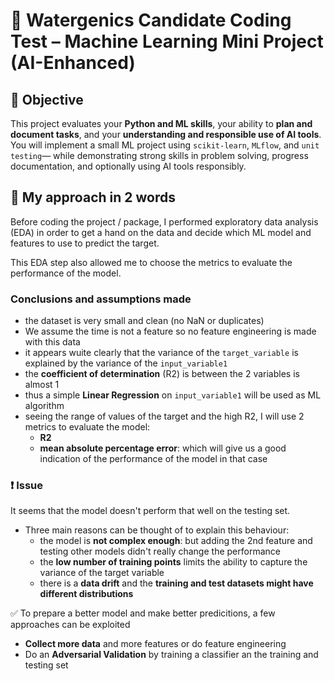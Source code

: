 # 🧪 Watergenics Candidate Coding Test – Machine Learning Mini Project (AI-Enhanced)


## 🎯 Objective
This project evaluates your **Python and ML skills**, your ability to **plan and document tasks**, and your **understanding and responsible use of AI tools**.
You will implement a small ML project using `scikit-learn`, `MLflow`, and `unit testing`— while demonstrating strong skills in problem solving, progress documentation, and optionally using AI tools responsibly.


## 💬 My approach in 2 words
Before coding the project / package, I performed exploratory data analysis (EDA) in order
to get a hand on the data and decide which ML model and features to use to predict the target.

This EDA step also allowed me to choose the metrics to evaluate the performance of the model.


### Conclusions and assumptions made

* the dataset is very small and clean (no NaN or duplicates)
* We assume the time is not a feature so no feature engineering is made with this data
* it appears wuite clearly that the variance of the `target_variable` is explained by the variance of the `input_variable1`
* the **coefficient of determination** (R2) is between the 2 variables is almost 1
* thus a simple **Linear Regression** on `input_variable1` will be used as ML algorithm
* seeing the range of values of the target and the high R2, I will use 2 metrics to evaluate the model:
    * **R2**
    * **mean absolute percentage error**:  which will give us a good indication of the performance of the model in that case

### ❗ Issue
It seems that the model  doesn't perform that well on the testing set.
* Three main reasons can be thought of to explain this behaviour:
    * the model is **not complex enough**: but adding the 2nd feature and testing other
models didn't really change the performance
    * the **low number of training points** limits the ability to capture the variance of the target variable
    * there is a **data drift** and the **training and test datasets might have different distributions**

✅ To prepare a better model and make better predicitions, a few approaches can be exploited
* **Collect more data** and more features or do feature engineering
* Do an **Adversarial Validation** by training a classifier an the training and testing set
